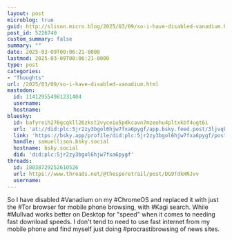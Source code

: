```yaml
---
layout: post
microblog: true
guid: http://slison.micro.blog/2025/03/09/so-i-have-disabled-vanadium.html
post_id: 5226740
custom_summary: false
summary: ""
date: 2025-03-09T00:06:21-0000
lastmod: 2025-03-09T00:06:21-0000
type: post
categories:
- "Thoughts"
url: /2025/03/09/so-i-have-disabled-vanadium.html
mastodon:
  id: 114129554981231404
  username: 
  hostname: 
bluesky:
  id: bafyreih276gcqkll26zkst2vyceiu5pdkcavn7mzeohu4pltxkbf4ugt6i
  url: 'at://did:plc:5jr2zy3bgol6hjw7fxa6pygf/app.bsky.feed.post/3ljvqktoeyh2j'
  link: 'https://bsky.app/profile/did:plc:5jr2zy3bgol6hjw7fxa6pygf/post/3ljvqktoeyh2j'
  handle: samuellison.bsky.social
  hostname: bsky.social
  did: 'did:plc:5jr2zy3bgol6hjw7fxa6pygf'
threads:
  id: 18038729252610526
  url: https://www.threads.net/@thesporetrail/post/DG9TdkHNJvv
  username: 
---
```

So I have disabled #Vanadium on my #ChromeOS and replaced it with just the #Tor browser for mobile phone browsing, with #Kagi search. While #Mullvad works better on Desktop for "speed" when it comes to needing fast download speeds. I don't tend to need to use fast internet from my mobile phone and find myself just doing #procrastibrowsing of news sites.

